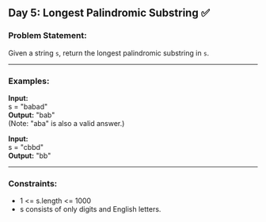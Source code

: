 ## Day 5: Longest Palindromic Substring ✅

### Problem Statement:
Given a string `s`, return the longest palindromic substring in `s`.

---

### Examples:

**Input:**  
s = "babad"  
**Output:** "bab"  
(Note: "aba" is also a valid answer.)

**Input:**  
s = "cbbd"  
**Output:** "bb"

---

### Constraints:
- 1 <= s.length <= 1000  
- s consists of only digits and English letters.
